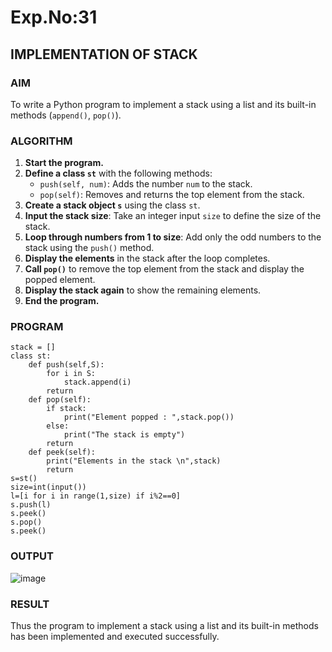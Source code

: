 
# Exp.No:31  
## IMPLEMENTATION OF STACK

### AIM  
To write a Python program to implement a stack using a list and its built-in methods (`append()`, `pop()`).

### ALGORITHM

1. **Start the program.**
2. **Define a class `st`** with the following methods:
   - `push(self, num)`: Adds the number `num` to the stack.
   - `pop(self)`: Removes and returns the top element from the stack.
3. **Create a stack object `s`** using the class `st`.
4. **Input the stack size**: Take an integer input `size` to define the size of the stack.
5. **Loop through numbers from 1 to size**: Add only the odd numbers to the stack using the `push()` method.
6. **Display the elements** in the stack after the loop completes.
7. **Call `pop()`** to remove the top element from the stack and display the popped element.
8. **Display the stack again** to show the remaining elements.
9. **End the program.**

### PROGRAM

```
stack = []
class st:
    def push(self,S):
        for i in S:
            stack.append(i)
        return
    def pop(self):
        if stack:
            print("Element popped : ",stack.pop())
        else:
            print("The stack is empty")
        return 
    def peek(self):
        print("Elements in the stack \n",stack)
        return 
s=st()
size=int(input())
l=[i for i in range(1,size) if i%2==0]
s.push(l)
s.peek()
s.pop()
s.peek()
```
### OUTPUT
![image](https://github.com/user-attachments/assets/95fbcb9f-aba6-438f-ba79-90c3bf9ba0f8)

### RESULT
Thus the program to implement a stack using a list and its built-in methods has been implemented and executed successfully.
